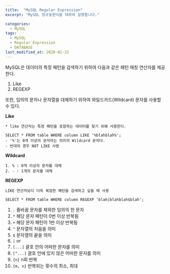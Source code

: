 ```yaml
---
title:  "MySQL Regular Expression"
excerpt: "MySQL 정규표현식을 대하여 설명합니다."

categories:
  - MySQL
tags:
  - MySQL
  - Regular Expression
  - DATABASE
last_modified_at: 2020-01-22
---
```


MySQL은 데이터의 특정 패턴을 검색하기 위하여 다음과 같은 패턴 매칭 연산자를 제공한다.
1. Like
2. REGEXP

또한, 임의의 문자나 문자열을 대체하기 위하여 와일드카드(Wildcard) 문자를 사용할 수 있다.

**Like**
~~~
* like 연산자는 특정 패턴을 포함하는 데이터를 찾기 위해 사용한다.

SELECT * FROM table WHERE column LIKE '%blahblah%';
- '%'는 0개 이상의 문자라는 의미의 Wildcard 문자다. 
- 반대의 경우 NOT LIKE 사용
~~~

**Wildcard**
~~~
1. % : 0개 이상의 문자를 대체
2. - : 1개의 문자를 대체
~~~

**REGEXP**
~~~
LIKE 연산자보다 더욱 복잡한 패턴을 검색하고 싶을 때 사용

SELECT * FROM table WHERE column REGEXP 'blah|blahblah$blah';
~~~

1. `.`  줄바꿈 문자를 제외한 임의의 한 문자 
2. `*` 해당 문자 패턴이 0번 이상 반복됨 
3. `+` 해당 문자 패턴이 1번 이상 반복됨 
4. `^` 문자열의 처음을 의미 
5. `$` 문자열의 끝을 의미 
6. `|` or 
7. `[...]` 괄호 안의 어떠한 문자를 의미 
8. `[^...]` 괄호 안에 있지 않은 어떠한 문자를 의미 
9. `{n}` n회 반복 
10. `{m, n}` 반복되는 횟수의 최소, 최대 
